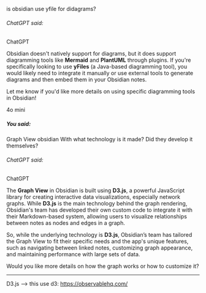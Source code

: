 is obsidian use yfile for didagrams?

###### ChatGPT said:

ChatGPT

Obsidian doesn't natively support 
for diagrams, but it does support diagramming tools like **Mermaid** and **PlantUML** through plugins. If you're specifically looking to use **yFiles** (a Java-based diagramming tool), you would likely need to integrate it manually or use external tools to generate diagrams and then embed them in your Obsidian notes.

Let me know if you'd like more details on using specific diagramming tools in Obsidian!

4o mini

##### You said:

Graph View obsidian With what technology is it made? Did they develop it themselves?

###### ChatGPT said:

ChatGPT

The **Graph View** in Obsidian is built using **D3.js**, a powerful JavaScript library for creating interactive data visualizations, especially network graphs. While **D3.js** is the main technology behind the graph rendering, Obsidian's team has developed their own custom code to integrate it with their Markdown-based system, allowing users to visualize relationships between notes as nodes and edges in a graph.

So, while the underlying technology is **D3.js**, Obsidian’s team has tailored the Graph View to fit their specific needs and the app's unique features, such as navigating between linked notes, customizing graph appearance, and maintaining performance with large sets of data.

Would you like more details on how the graph works or how to customize it?


---
D3.js --> this use d3: https://observablehq.com/